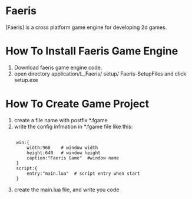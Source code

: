 Faeris 
====
[Faeris] is a cross platform game engine for developing 2d games.

How To Install Faeris Game Engine 
===
1. Download faeris game engine code.
2. open directory application/L_Faeris/ setup/ Faeris-SetupFiles and click setup.exe 

How To Create Game Project 
===
1. create a file name with postfix *.fgame   
2. write the config infmation in *.fgame file like this:
<pre><code>
	win:{
		width:960    # window width 
		height:640   # window height
		caption:"Faeris Game"  #window name 
	}
	script:{
		entry:"main.lua"  # script entry when start
	}
</code></pre>
3. create the main.lua file, and write you code 



	

 


